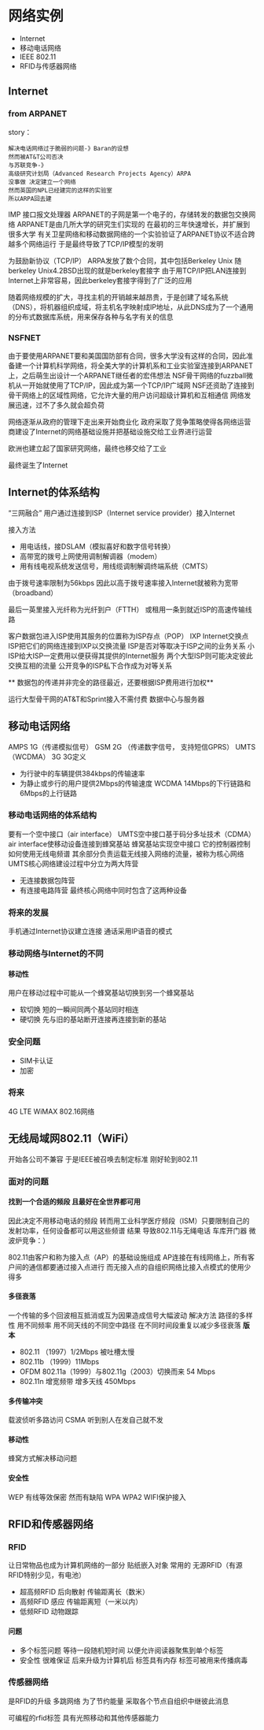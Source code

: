 # 网络实例
- Internet
- 移动电话网络
- IEEE 802.11
- RFID与传感器网络

## Internet
### from ARPANET
story：
```
解决电话网络过于脆弱的问题-》Baran的设想
然而被AT&T公司否决
与苏联竞争-》
高级研究计划局（Advanced Research Projects Agency）ARPA
没事做 决定建立一个网络
然而英国的NPL已经建完的这样的实验室
所以ARPA回去建
```
IMP 接口报文处理器
ARPANET的子网是第一个电子的，存储转发的数据包交换网络
ARPANET是由几所大学的研究生们实现的
在最初的三年快速增长，并扩展到很多大学
有关卫星网络和移动数据网络的一个实验验证了ARPANET协议不适合跨越多个网络运行
于是最终导致了TCP/IP模型的发明

为鼓励新协议（TCP/IP）
ARPA发放了数个合同，其中包括Berkeley Unix
随berkeley Unix4.2BSD出现的就是berkeley套接字
由于用TCP/IP把LAN连接到Internet上非常容易，因此berkeley套接字得到了广泛的应用

随着网络规模的扩大，寻找主机的开销越来越昂贵，于是创建了域名系统（DNS），将机器组织成域，将主机名字映射成IP地址，从此DNS成为了一个通用的分布式数据库系统，用来保存各种与名字有关的信息

### NSFNET
由于要使用ARPANET要和美国国防部有合同，很多大学没有这样的合同，因此准备建一个计算机科学网络，将全美大学的计算机系和工业实验室连接到ARPANET上，之后萌生出设计一个ARPANET继任者的宏伟想法
NSF骨干网络的fuzzball微机从一开始就使用了TCP/IP，因此成为第一个TCP/IP广域网
NSF还资助了连接到骨干网络上的区域性网络，它允许大量的用户访问超级计算机和互相通信
网络发展迅速，过不了多久就会超负荷

网络逐渐从政府的管理下走出来开始商业化
政府采取了竞争策略使得各网络运营商建设了Internet的网络基础设施并把基础设施交给工业界进行运营

欧洲也建立起了国家研究网络，最终也移交给了工业

最终诞生了Internet

## Internet的体系结构
“三网融合”
用户通过连接到ISP（Internet service provider）接入Internet

接入方法
- 用电话线，接DSLAM（模拟喜好和数字信号转换）
- 高带宽的拨号上网使用调制解调器（modem）
- 用有线电视系统发送信号，用线缆调制解调终端系统（CMTS）

由于拨号速率限制为56kbps 因此以高于拨号速率接入Internet就被称为宽带（broadband）

最后一英里接入光纤称为光纤到户（FTTH）
或租用一条到就近ISP的高速传输线路

客户数据包进入ISP使用其服务的位置称为ISP存点（POP）
IXP Internet交换点
ISP把它们的网络连接到IXP以交换流量
ISP是否对等取决于ISP之间的业务关系
小ISP给大ISP一定费用以便获得其提供的Internet服务
两个大型ISP则可能决定彼此交换互相的流量
公开竞争的ISP私下合作成为对等关系

** 数据包的传递并非完全的路径最近，还要根据ISP费用进行加权**

运行大型骨干网的AT&T和Sprint接入不需付费
数据中心与服务器

## 移动电话网络
AMPS 1G（传递模拟信号）
GSM 2G （传递数字信号， 支持短信GPRS）
UMTS（WCDMA） 3G
3G定义
- 为行驶中的车辆提供384kbps的传输速率
- 为静止或步行的用户提供2Mbps的传输速度
WCDMA 14Mbps的下行链路和6Mbps的上行链路

### 移动电话网络的体系结构
要有一个空中接口（air interface）
UMTS空中接口基于码分多址技术（CDMA）
air interface使移动设备连接到蜂窝基站
蜂窝基站实现空中接口 它的控制器控制如何使用无线电频谱
其余部分负责运载无线接入网络的流量，被称为核心网络
UMTS核心网络建设过程中分立为两大阵营
- 无连接数据包阵营
- 有连接电路阵营
最终核心网络中同时包含了这两种设备

### 将来的发展
手机通过Internet协议建立连接
通话采用IP语音的模式

### 移动网络与Internet的不同
#### 移动性
用户在移动过程中可能从一个蜂窝基站切换到另一个蜂窝基站
- 软切换 短的一瞬间同两个基站同时相连
- 硬切换 先与旧的基站断开连接再连接到新的基站

### 安全问题
- SIM卡认证
- 加密

### 将来
4G LTE
WiMAX 802.16网络

## 无线局域网802.11（WiFi）
开始各公司不兼容
于是IEEE被召唤去制定标准
刚好轮到802.11
### 面对的问题
#### 找到一个合适的频段 且最好在全世界都可用
因此决定不用移动电话的频段 转而用工业科学医疗频段（ISM）只要限制自己的发射功率，任何设备都可以用这些频谱
结果 导致802.11与无绳电话 车库开门器 微波炉竞争：）

802.11由客户和称为接入点（AP）的基础设施组成
AP连接在有线网络上，所有客户间的通信都要通过接入点进行
而无接入点的自组织网络比接入点模式的使用少得多

#### 多径衰落
一个传输的多个回波相互抵消或互为因果造成信号大幅波动
解决方法 路径的多样性
用不同频率 用不同天线的不同空中路径 在不同时间段重复以减少多径衰落
**版本**
- 802.11 （1997）1/2Mbps 被吐槽太慢
- 802.11b （1999）11Mbps
- OFDM 802.11a（1999）与802.11g（2003）切换而来 54 Mbps
- 802.11n 增宽频带 增多天线 450Mbps

#### 多传输冲突
载波侦听多路访问 CSMA
听到别人在发自己就不发

#### 移动性
蜂窝方式解决移动问题

#### 安全性
WEP 有线等效保密 然而有缺陷
WPA WPA2 WIFI保护接入

## RFID和传感器网络
### RFID
让日常物品也成为计算机网络的一部分
贴纸嵌入对象
常用的 无源RFID（有源RFID特别少见，有电池）
- 超高频RFID 后向散射 传输距离长（数米）
- 高频RFID 感应 传输距离短（一米以内）
- 低频RFID 动物跟踪
#### 问题
- 多个标签问题
等待一段随机短时间 以便允许阅读器聚焦到单个标签
- 安全性 
很难保证
后来升级为计算机后 标签具有内存 标签可被用来传播病毒

### 传感器网络
是RFID的升级
多跳网络
为了节约能量 采取各个节点自组织中继彼此消息

可编程的rfid标签 具有光照移动和其他传感器能力





